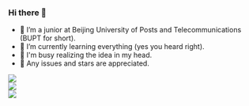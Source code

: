 ### Hi there 👋


- 🏫 I’m a junior at Beijing University of Posts and Telecommunications (BUPT for short).
- 📖 I’m currently learning everything (yes you heard right).
- 🤯 I'm busy realizing the idea in my head.
- 🥳 Any issues and stars are appreciated.


<!-- &bg_color=30,f8d845,f04077,bf55db,8faadc -->
<!-- &bg_color=30,20002c,7303c0,ec38bc -->
<!-- &bg_color=30,83a4d4,b6fbff -->

<a href="https://github.com/QQKdeGit/QQKdeGit">  
  <img align="center" src="https://github-readme-stats.vercel.app/api?username=QQKdeGit&count_private=true&include_all_commits=true&show_icons=true&icon_color=ffffff&bg_color=60,f8d845,f04077,dc49a0&title_color=ffffff&text_color=ffffff" />
  
  <br/>
  
  <img align="center" src="https://github-readme-stats.vercel.app/api/top-langs/?username=QQKdeGit&layout=compact&card_width=445&bg_color=60,f04078,bf55db&title_color=ffffff&text_color=ffffff" />
  
  <br/>
  
  <img align="center" src="https://github-readme-stats.vercel.app/api/wakatime?username=QQKdeWakatime&bg_color=75,dc49a1,bb5cdb,8faadc&title_color=ffffff&text_color=ffffff" />
  
  <br/>
</a>
